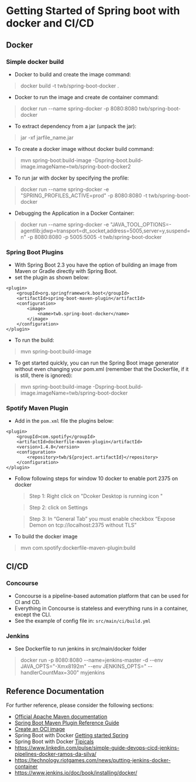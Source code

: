 # Getting Started of Spring boot with docker and CI/CD

## Docker
### Simple docker build
 
* Docker to build and create the image command: 
>docker build -t twb/spring-boot-docker .

* Docker to run the image and create de container command: 
>docker run --name spring-docker -p 8080:8080 twb/spring-boot-docker

* To extract dependency from a jar (unpack the jar): 
>jar -xf jarfile_name.jar

* To create a docker image without docker build command: 
>mvn spring-boot:build-image -Dspring-boot.build-image.imageName=twb/spring-boot-docker2

* To run jar with docker by specifying the profile: 
>docker run --name spring-docker -e "SPRING_PROFILES_ACTIVE=prod" -p 8080:8080 -t twb/spring-boot-docker

* Debugging the Application in a Docker Container:
>docker run --name spring-docker -e "JAVA_TOOL_OPTIONS=-agentlib:jdwp=transport=dt_socket,address=5005,server=y,suspend=n" -p 8080:8080 -p 5005:5005 -t twb/spring-boot-docker

### Spring Boot Plugins
* With Spring Boot 2.3 you have the option of building an image from Maven or Gradle directly with Spring Boot.
* set the plugin as shown below: 
> 
    <plugin>
        <groupId>org.springframework.boot</groupId>
        <artifactId>spring-boot-maven-plugin</artifactId>
        <configuration>
            <image>
                <name>twb.spring-boot-docker</name>
            </image>
        </configuration>
    </plugin>
* To run the build: 
> mvn spring-boot:build-image

* To get started quickly, you can run the Spring Boot image generator without even changing your pom.xml (remember that the Dockerfile, if it is still, there is ignored):
> mvn spring-boot:build-image -Dspring-boot.build-image.imageName=twb/spring-boot-docker
### Spotify Maven Plugin
* Add in the ``pom.xml`` file the plugins below: 
>   
    <plugin>
        <groupId>com.spotify</groupId>
        <artifactId>dockerfile-maven-plugin</artifactId>
        <version>1.4.8</version>
        <configuration>
            <repository>twb/${project.artifactId}</repository>
        </configuration>
    </plugin>
  
  
+ Follow following steps for window 10 docker to enable port 2375 on docker
  > Step 1: Right click on "Dcoker Desktop is running icon "
  
  > Step 2: click on Settings
  
  > Step 3: In “General Tab” you must enable checkbox “Expose Demon on tcp://localhost:2375 without TLS” 
+ To build the docker image  
> mvn com.spotify:dockerfile-maven-plugin:build 


## CI/CD
### Concourse
* Concourse is a pipeline-based automation platform that can be used for CI and CD. 
* Everything in Concourse is stateless and everything runs in a container, except the CLI.
* See the example of config file in: ``src/main/ci/build.yml``

### Jenkins
* See Dockerfile to run jenkins in src/main/docker folder
> docker run -p 8080:8080 --name=jenkins-master -d --env JAVA_OPTS="-Xmx8192m" --env JENKINS_OPTS=" --handlerCountMax=300" myjenkins

## Reference Documentation
For further reference, please consider the following sections:

* [Official Apache Maven documentation](https://maven.apache.org/guides/index.html)
* [Spring Boot Maven Plugin Reference Guide](https://docs.spring.io/spring-boot/docs/2.5.2/maven-plugin/reference/html/)
* [Create an OCI image](https://docs.spring.io/spring-boot/docs/2.5.2/maven-plugin/reference/html/#build-image)
* Spring Boot with Docker [Getting started Spring](https://spring.io/guides/gs/spring-boot-docker/)  
* Spring Boot with Docker [Tipicals](https://spring.io/guides/topicals/spring-boot-docker)  
* https://www.linkedin.com/pulse/simple-guide-devops-cicd-jenkins-pipelines-docker-ramos-da-silva/
* https://technology.riotgames.com/news/putting-jenkins-docker-container
* https://www.jenkins.io/doc/book/installing/docker/
